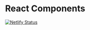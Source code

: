 # React Components

[![Netlify Status](https://api.netlify.com/api/v1/badges/64f70e30-acf7-4df3-8391-54a5cf7b2534/deploy-status)](https://app.netlify.com/sites/determined-euclid-8c2c01/deploys)
